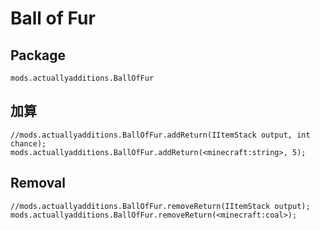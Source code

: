 # Ball of Fur

## Package

`mods.actuallyadditions.BallOfFur`

## 加算

```zenscript
//mods.actuallyadditions.BallOfFur.addReturn(IItemStack output, int chance);
mods.actuallyadditions.BallOfFur.addReturn(<minecraft:string>, 5);
```

## Removal

```zenscript
//mods.actuallyadditions.BallOfFur.removeReturn(IItemStack output);
mods.actuallyadditions.BallOfFur.removeReturn(<minecraft:coal>);
```